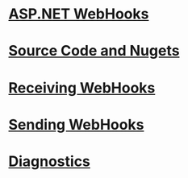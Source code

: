 # [ASP.NET WebHooks](index.md)
# [Source Code and Nugets](source.md)
# [Receiving WebHooks](receiving/index.md)
# [Sending WebHooks](sending/senders.md)
# [Diagnostics](diagnostics/index.md)